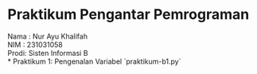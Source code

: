 # Praktikum Pengantar Pemrograman

<div> Nama : Nur Ayu Khalifah </div>
<div> NIM  : 231031058 </div>
<div> Prodi: Sisten Informasi B </div>
* Praktikum 1: Pengenalan Variabel `praktikum-b1.py`
